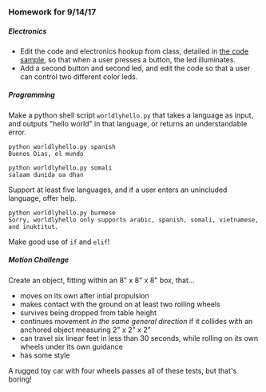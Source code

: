 ### Homework for 9/14/17

##### Electronics
- Edit the code and electronics hookup from class, detailed in [the code sample](electronics.md), so that when a user presses a button, the led illuminates.
- Add a second button and second led, and edit the code so that a user can control two different color leds.

##### Programming
Make a python shell script `worldlyhello.py` that takes a language as input, and outputs "hello world" in that language, or returns an understandable error.

```
python worldlyhello.py spanish
Buenos Dias, el mundo
```

```
python worldlyhello.py somali
salaam dunida oa dhan
```

Support at least five languages, and if a user enters an unincluded language, offer help.

```
python worldlyhello.py burmese
Sorry, worldlyhello only supports arabic, spanish, somali, vietnamese, and inuktitut.
```

Make good use of `if` and `elif`!

##### Motion Challenge
Create an object, fitting within an 8" x 8" x 8" box, that...

- moves on its own after intial propulsion
- makes contact with the ground on at least two rolling wheels
- survives being dropped from table height
- continues movement *in the same general direction* if it collides with an anchored object measuring 2" x 2" x 2"
- can travel six linear feet in less than 30 seconds, while rolling on its own wheels under its own guidance
- has some style

A rugged toy car with four wheels passes all of these tests, but that's boring!
